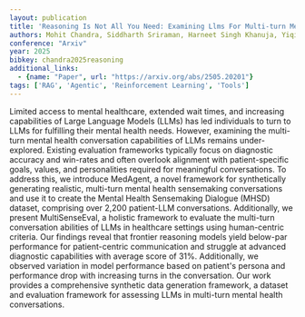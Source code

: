 ```yaml
---
layout: publication
title: 'Reasoning Is Not All You Need: Examining Llms For Multi-turn Mental Health Conversations'
authors: Mohit Chandra, Siddharth Sriraman, Harneet Singh Khanuja, Yiqiao Jin, Munmun De Choudhury
conference: "Arxiv"
year: 2025
bibkey: chandra2025reasoning
additional_links:
  - {name: "Paper", url: "https://arxiv.org/abs/2505.20201"}
tags: ['RAG', 'Agentic', 'Reinforcement Learning', 'Tools']
---
```

Limited access to mental healthcare, extended wait times, and increasing capabilities of Large Language Models (LLMs) has led individuals to turn to LLMs for fulfilling their mental health needs. However, examining the multi-turn mental health conversation capabilities of LLMs remains under-explored. Existing evaluation frameworks typically focus on diagnostic accuracy and win-rates and often overlook alignment with patient-specific goals, values, and personalities required for meaningful conversations. To address this, we introduce MedAgent, a novel framework for synthetically generating realistic, multi-turn mental health sensemaking conversations and use it to create the Mental Health Sensemaking Dialogue (MHSD) dataset, comprising over 2,200 patient-LLM conversations. Additionally, we present MultiSenseEval, a holistic framework to evaluate the multi-turn conversation abilities of LLMs in healthcare settings using human-centric criteria. Our findings reveal that frontier reasoning models yield below-par performance for patient-centric communication and struggle at advanced diagnostic capabilities with average score of 31%. Additionally, we observed variation in model performance based on patient's persona and performance drop with increasing turns in the conversation. Our work provides a comprehensive synthetic data generation framework, a dataset and evaluation framework for assessing LLMs in multi-turn mental health conversations.
